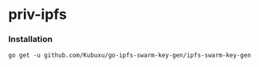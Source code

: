 # priv-ipfs


### Installation

```
go get -u github.com/Kubuxu/go-ipfs-swarm-key-gen/ipfs-swarm-key-gen
```
